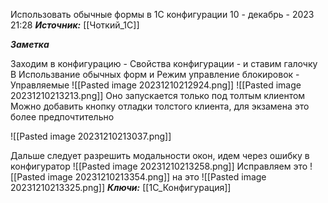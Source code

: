 
Использовать обычные формы в 1С конфигурации
 10 - декабрь - 2023  21:28 
***Источник:*** [[Чоткий_1С]]

***Заметка*** 

Заходим в конфигурацию - Свойства конфигурации - и ставим галочку В Использвание обычных форм
и Режим управление блокировок - Управляемые
![[Pasted image 20231210212924.png]]
![[Pasted image 20231210213213.png]]
Оно запускается только под толтым клиентом
Можно добавить кнопку отладки толстого клиента, для экзамена это более предпочтительно

![[Pasted image 20231210213037.png]]

Дальше следует разрешить модальности окон, идем через ошибку в конфигуратор 
![[Pasted image 20231210213258.png]]
Исправляем это 
![[Pasted image 20231210213354.png]]
на это
![[Pasted image 20231210213325.png]]
***Ключи:*** [[1С_Конфигурация]] 